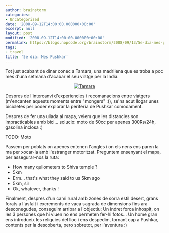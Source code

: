 ```yaml
---
author: brainstorm
categories:
- Uncategorized
date: '2008-09-12T14:00:00.000000+00:00'
excerpt: null
layout: post
modified: '2008-09-12T14:00:00.000000+00:00'
permalink: https://blogs.nopcode.org/brainstorm/2008/09/13/5e-dia-mes-pushkar/
tags:
- travel
title: '5e dia: Mes Pushkar'
---
```


Tot just acabant de dinar conec a Tamara, una madrilena que es troba a poc mes d'una setmana d'acabar el seu viatge per la India.

<div class='flickr_photo'>
  <center>
    <a href="https://www.flickr.com/photos/rvalls/3033882875/" title="Tamara" target="_blank" class="flickr-image aligncenter"><img src="http://farm4.static.flickr.com/3174/3033882875_ff82bf03bd_m.jpg" alt="Tamara" class="" /></a>
  </center>
</div>

Despres de l'intercanvi d'experiencies i recomanacions entre viatgers (m'encanten aquests moments entre "mongers" :)), se'ns acut llogar unes bicicletes per poder explorar la periferia de Pushkar comodament.

<!--more-->

Despres de fer una ullada al mapa, veiem que les distancies son impracticables amb bici... solucio: moto de 50cc per apenes 300Rs/24h, gasolina inclosa :) 

TODO: Moto

Passem per poblats on apenes entenen l'angles i on els nens ens paren la ma per xocar-la amb l'estranger motoritzat. Preguntem ensenyant el mapa, per assegurar-nos la ruta:

- How many quilometers to Shiva temple ?  
- 5km  
- Erm... that's what they said to us 5km ago  
- 5km, sir  
- Ok, whatever, thanks !

Finalment, despres d'un cami rural amb zones de sorra estil desert, grans forats a l'asfalt i excrements de vaca sagrada de dimensions fins ara desconegudes, conseguim arribar a l'objectiu: Un indret forca inhospit, on les 3 persones que hi viuen no ens permeten fer-hi fotos... Un home gran ens introdueix les reliquies del lloc i ens despedim, tornant cap a Pushkar, contents per la descoberta, pero sobretot, per l'aventura :)